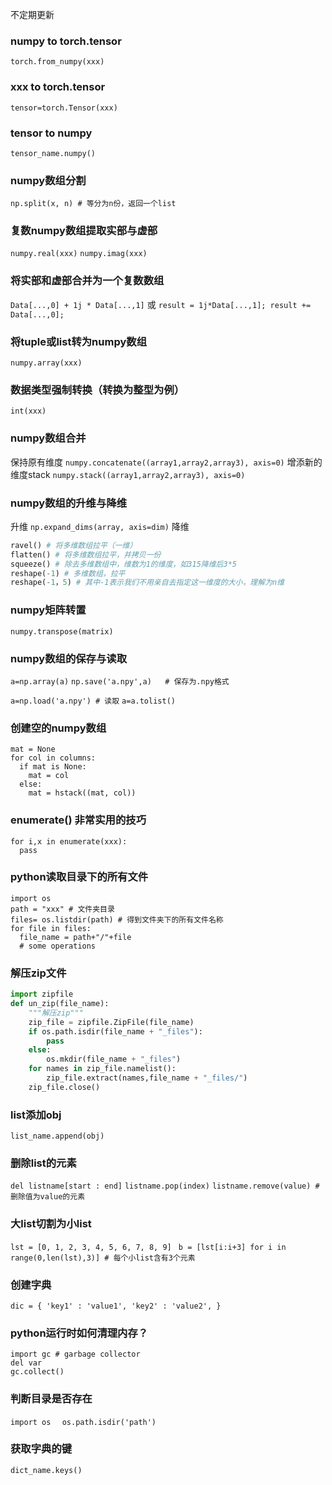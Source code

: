 不定期更新
### numpy to torch.tensor
``torch.from_numpy(xxx)``

### xxx to torch.tensor
``tensor=torch.Tensor(xxx)``

### tensor to numpy
`tensor_name.numpy()`

### numpy数组分割
`np.split(x, n) # 等分为n份，返回一个list`

### 复数numpy数组提取实部与虚部
``numpy.real(xxx)``
``numpy.imag(xxx)``

### 将实部和虚部合并为一个复数数组
``Data[...,0] + 1j * Data[...,1]``
或
``result = 1j*Data[...,1]; result += Data[...,0];``

### 将tuple或list转为numpy数组
``numpy.array(xxx)``

### 数据类型强制转换（转换为整型为例）
``int(xxx)``

### numpy数组合并
保持原有维度
``numpy.concatenate((array1,array2,array3), axis=0)``
增添新的维度stack
``numpy.stack((array1,array2,array3), axis=0)``

### numpy数组的升维与降维
升维
``np.expand_dims(array, axis=dim)``
降维
```python
ravel() # 将多维数组拉平（一维）
flatten() # 将多维数组拉平，并拷贝一份
squeeze() # 除去多维数组中，维数为1的维度，如315降维后3*5
reshape(-1) # 多维数组，拉平
reshape(-1，5) # 其中-1表示我们不用亲自去指定这一维度的大小，理解为n维
```

### numpy矩阵转置
``numpy.transpose(matrix)``

### numpy数组的保存与读取
`a=np.array(a)`
`np.save('a.npy',a)   # 保存为.npy格式`

`a=np.load('a.npy') # 读取`
`a=a.tolist()`

### 创建空的numpy数组
```
mat = None
for col in columns:
  if mat is None:
    mat = col
  else:
    mat = hstack((mat, col))
```

### enumerate() 非常实用的技巧
```
for i,x in enumerate(xxx):
  pass
```

### python读取目录下的所有文件
```
import os
path = "xxx" # 文件夹目录
files= os.listdir(path) # 得到文件夹下的所有文件名称
for file in files:
  file_name = path+"/"+file
  # some operations
```

### 解压zip文件
```python
import zipfile
def un_zip(file_name):
    """解压zip"""
    zip_file = zipfile.ZipFile(file_name)
    if os.path.isdir(file_name + "_files"):
        pass
    else:
        os.mkdir(file_name + "_files")
    for names in zip_file.namelist():
        zip_file.extract(names,file_name + "_files/")
    zip_file.close()
```

### list添加obj
`list_name.append(obj)`

### 删除list的元素
`del listname[start : end]`
`listname.pop(index)`
`listname.remove(value) # 删除值为value的元素`

### 大list切割为小list
`lst = [0, 1, 2, 3, 4, 5, 6, 7, 8, 9] `
`b = [lst[i:i+3] for i in range(0,len(lst),3)] # 每个小list含有3个元素`

### 创建字典
`dic = {
'key1' : 'value1',
'key2' : 'value2',
} `

### python运行时如何清理内存？
```
import gc # garbage collector
del var
gc.collect()
```

### 判断目录是否存在
`import os  `
`os.path.isdir('path') `

### 获取字典的键
`dict_name.keys()`
